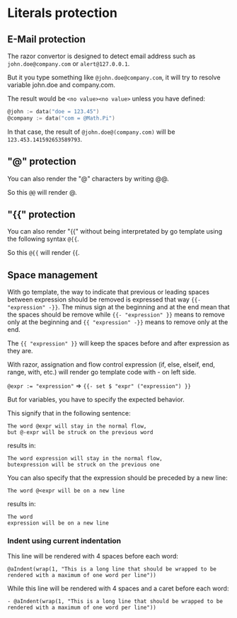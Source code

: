 # Literals protection

## E-Mail protection

The razor convertor is designed to detect email address such as `john.doe@company.com` or `alert@127.0.0.1`.

But it you type something like `@john.doe@company.com`, it will try to resolve variable john.doe and company.com.

The result would be `<no value><no value>` unless you have defined:

```go
@john := data("doe = 123.45")
@company := data("com = @Math.Pi")
```

In that case, the result of `@john.doe@(company.com)` will be `123.453.141592653589793`.

## "&#64;" protection

You can also render the "&#64;" characters by writing &#64;&#64;.

So this `@@` will render &#64;.

## "&#123;&#123;" protection

You can also render "&#123;&#123;" without being interpretated by go template using the following syntax `@{{`.

So this `@{{` will render &#123;&#123;.

## Space management

With go template, the way to indicate that previous or leading spaces between expression should be removed is expressed
that way `{{- "expression" -}}`. The minus sign at the beginning and at the end mean that the spaces should be remove while
`{{- "expression" }}` means to remove only at the beginning and `{{ "expression" -}}` means to remove only at the end.

The `{{ "expression" }}` will keep the spaces before and after expression as they are.

With razor, assignation and flow control expression (if, else, elseif, end, range, with, etc.) will render go template code with - on left side.

`@expr := "expression"` => `{{- set $ "expr" ("expression") }}`

But for variables, you have to specify the expected behavior.

This signify that in the following sentence:

    The word @expr will stay in the normal flow,
    but @-expr will be struck on the previous word

results in:

    The word expression will stay in the normal flow,
    butexpression will be struck on the previous one

You can also specify that the expression should be preceded by a new line:

    The word @<expr will be on a new line

results in:

    The word
    expression will be on a new line

### Indent using current indentation

This line will be rendered with 4 spaces before each word:

    @aIndent(wrap(1, "This is a long line that should be wrapped to be rendered with a maximum of one word per line"))

While this line will be rendered with 4 spaces and a caret before each word:

    - @aIndent(wrap(1, "This is a long line that should be wrapped to be rendered with a maximum of one word per line"))